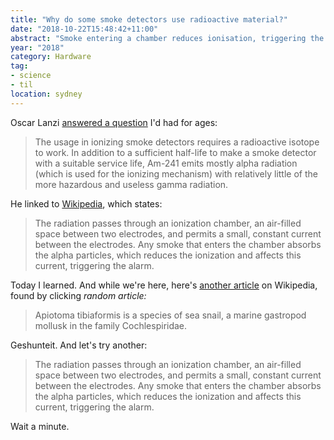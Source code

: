 ```yaml
---
title: "Why do some smoke detectors use radioactive material?"
date: "2018-10-22T15:48:42+11:00"
abstract: "Smoke entering a chamber reduces ionisation, triggering the alarm."
year: "2018"
category: Hardware
tag:
- science
- til
location: sydney
---
```

Oscar Lanzi [answered a question] I'd had for ages:

> The usage in ionizing smoke detectors requires a radioactive isotope to work. In addition to a sufficient half-life to make a smoke detector with a suitable service life, Am-241 emits mostly alpha radiation (which is used for the ionizing mechanism) with relatively little of the more hazardous and useless gamma radiation.

He linked to [Wikipedia], which states\:

> The radiation passes through an ionization chamber, an air-filled space between two electrodes, and permits a small, constant current between the electrodes. Any smoke that enters the chamber absorbs the alpha particles, which reduces the ionization and affects this current, triggering the alarm.

Today I learned. And while we're here, here's [another article] on Wikipedia, found by clicking *random article:*

> Apiotoma tibiaformis is a species of sea snail, a marine gastropod mollusk in the family Cochlespiridae.

Geshunteit. And let's try another:

> The radiation passes through an ionization chamber, an air-filled space between two electrodes, and permits a small, constant current between the electrodes. Any smoke that enters the chamber absorbs the alpha particles, which reduces the ionization and affects this current, triggering the alarm.

Wait a minute.

[answered a question]: https://chemistry.stackexchange.com/questions/103264/what-is-the-benefit-of-using-am-241-in-smoke-detectors-even-though-it-is-a-radio "What is the benefit of using Am-241 in smoke detectors even though it is a radioactive element?"
[Wikipedia]: https://en.wikipedia.org/wiki/Americium#Applications
[another article]: https://en.wikipedia.org/wiki/Apiotoma_tibiaformis

